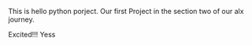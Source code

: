 This is hello python porject. Our first Project in the section two of our alx journey.

Excited!!!
Yess
